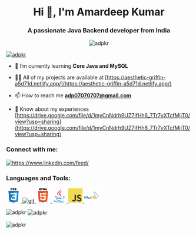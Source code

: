 <h1 align="center">Hi 👋, I'm Amardeep Kumar</h1>
<h3 align="center">A passionate Java Backend developer from India</h3>

<p align="center"> <img src="https://img.freepik.com/free-vector/hand-drawn-web-developers_23-2148819604.jpg?w=2000" alt="adpkr"  width="100%" height="350" /> </p>
 
<p align="left"> <a href="https://github.com/ryo-ma/github-profile-trophy"><img src="https://github-profile-trophy.vercel.app/?username=adpkr" alt="adpkr" /></a> </p>

- 🌱 I’m currently learning **Core Java and MySQL**

- 👨‍💻 All of my projects are available at [https://aesthetic-griffin-a5d71d.netlify.app/](https://aesthetic-griffin-a5d71d.netlify.app/)

- 📫 How to reach me **adp07070707@gmail.com**

- 📄 Know about my experiences [https://drive.google.com/file/d/1myCnNdrh9UZ7IfHh6_7Tr7yXTcfMjiT0/view?usp=sharing](https://drive.google.com/file/d/1myCnNdrh9UZ7IfHh6_7Tr7yXTcfMjiT0/view?usp=sharing)

<h3 align="left">Connect with me:</h3>
<p align="left">
<a href="https://linkedin.com/in/https://www.linkedin.com/feed/" target="blank"><img align="center" src="https://raw.githubusercontent.com/rahuldkjain/github-profile-readme-generator/master/src/images/icons/Social/linked-in-alt.svg" alt="https://www.linkedin.com/feed/" height="30" width="40" /></a>
</p>

<h3 align="left">Languages and Tools:</h3>
<p align="left"> <a href="https://www.w3schools.com/css/" target="_blank" rel="noreferrer"> <img src="https://raw.githubusercontent.com/devicons/devicon/master/icons/css3/css3-original-wordmark.svg" alt="css3" width="40" height="40"/> </a> <a href="https://git-scm.com/" target="_blank" rel="noreferrer"> <img src="https://www.vectorlogo.zone/logos/git-scm/git-scm-icon.svg" alt="git" width="40" height="40"/> </a> <a href="https://www.w3.org/html/" target="_blank" rel="noreferrer"> <img src="https://raw.githubusercontent.com/devicons/devicon/master/icons/html5/html5-original-wordmark.svg" alt="html5" width="40" height="40"/> </a> <a href="https://www.java.com" target="_blank" rel="noreferrer"> <img src="https://raw.githubusercontent.com/devicons/devicon/master/icons/java/java-original.svg" alt="java" width="40" height="40"/> </a> <a href="https://developer.mozilla.org/en-US/docs/Web/JavaScript" target="_blank" rel="noreferrer"> <img src="https://raw.githubusercontent.com/devicons/devicon/master/icons/javascript/javascript-original.svg" alt="javascript" width="40" height="40"/> </a> <a href="https://www.mysql.com/" target="_blank" rel="noreferrer"> <img src="https://raw.githubusercontent.com/devicons/devicon/master/icons/mysql/mysql-original-wordmark.svg" alt="mysql" width="40" height="40"/> </a> </p>

<p><img align="left" src="https://github-readme-stats.vercel.app/api/top-langs?username=adpkr&show_icons=true&locale=en&layout=compact" alt="adpkr" /></p>

<p>&nbsp;<img align="center" src="https://github-readme-stats.vercel.app/api?username=adpkr&show_icons=true&locale=en" alt="adpkr" /></p>

<p><img align="center" src="https://github-readme-streak-stats.herokuapp.com/?user=adpkr&" alt="adpkr" /></p>

